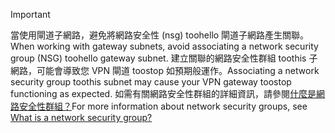 > [!IMPORTANT]
> <span data-ttu-id="8023a-101">當使用閘道子網路，避免將網路安全性 (nsg) toohello 閘道子網路產生關聯。</span><span class="sxs-lookup"><span data-stu-id="8023a-101">When working with gateway subnets, avoid associating a network security group (NSG) toohello gateway subnet.</span></span> <span data-ttu-id="8023a-102">建立關聯的網路安全性群組 toothis 子網路，可能會導致您 VPN 閘道 toostop 如預期般運作。</span><span class="sxs-lookup"><span data-stu-id="8023a-102">Associating a network security group toothis subnet may cause your VPN gateway toostop functioning as expected.</span></span> <span data-ttu-id="8023a-103">如需有關網路安全性群組的詳細資訊，請參閱[什麼是網路安全性群組？](../articles/virtual-network/virtual-networks-nsg.md)</span><span class="sxs-lookup"><span data-stu-id="8023a-103">For more information about network security groups, see [What is a network security group?](../articles/virtual-network/virtual-networks-nsg.md)</span></span>
> 
> 

